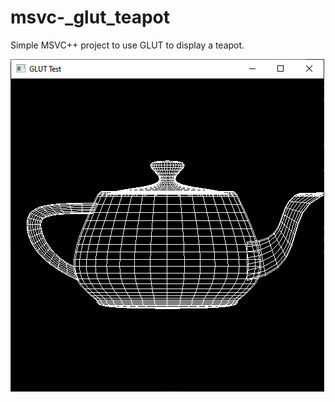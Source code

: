 # msvc-_glut_teapot

Simple MSVC++ project to use GLUT to display a teapot.<br/>

![alt text](msvc_exe_window.png)